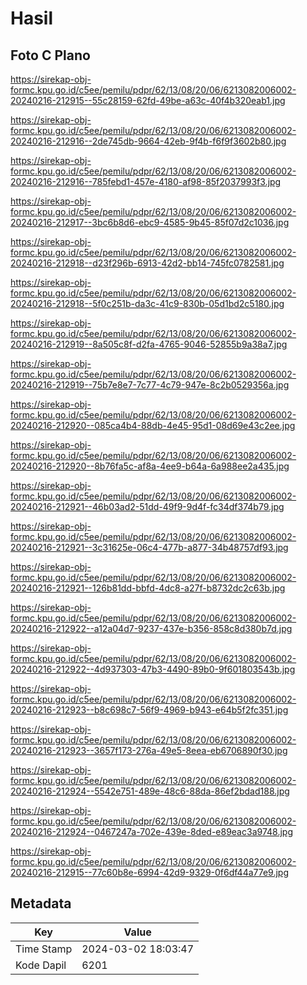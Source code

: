 # Hasil

## Foto C Plano

https://sirekap-obj-formc.kpu.go.id/c5ee/pemilu/pdpr/62/13/08/20/06/6213082006002-20240216-212915--55c28159-62fd-49be-a63c-40f4b320eab1.jpg

https://sirekap-obj-formc.kpu.go.id/c5ee/pemilu/pdpr/62/13/08/20/06/6213082006002-20240216-212916--2de745db-9664-42eb-9f4b-f6f9f3602b80.jpg

https://sirekap-obj-formc.kpu.go.id/c5ee/pemilu/pdpr/62/13/08/20/06/6213082006002-20240216-212916--785febd1-457e-4180-af98-85f2037993f3.jpg

https://sirekap-obj-formc.kpu.go.id/c5ee/pemilu/pdpr/62/13/08/20/06/6213082006002-20240216-212917--3bc6b8d6-ebc9-4585-9b45-85f07d2c1036.jpg

https://sirekap-obj-formc.kpu.go.id/c5ee/pemilu/pdpr/62/13/08/20/06/6213082006002-20240216-212918--d23f296b-6913-42d2-bb14-745fc0782581.jpg

https://sirekap-obj-formc.kpu.go.id/c5ee/pemilu/pdpr/62/13/08/20/06/6213082006002-20240216-212918--5f0c251b-da3c-41c9-830b-05d1bd2c5180.jpg

https://sirekap-obj-formc.kpu.go.id/c5ee/pemilu/pdpr/62/13/08/20/06/6213082006002-20240216-212919--8a505c8f-d2fa-4765-9046-52855b9a38a7.jpg

https://sirekap-obj-formc.kpu.go.id/c5ee/pemilu/pdpr/62/13/08/20/06/6213082006002-20240216-212919--75b7e8e7-7c77-4c79-947e-8c2b0529356a.jpg

https://sirekap-obj-formc.kpu.go.id/c5ee/pemilu/pdpr/62/13/08/20/06/6213082006002-20240216-212920--085ca4b4-88db-4e45-95d1-08d69e43c2ee.jpg

https://sirekap-obj-formc.kpu.go.id/c5ee/pemilu/pdpr/62/13/08/20/06/6213082006002-20240216-212920--8b76fa5c-af8a-4ee9-b64a-6a988ee2a435.jpg

https://sirekap-obj-formc.kpu.go.id/c5ee/pemilu/pdpr/62/13/08/20/06/6213082006002-20240216-212921--46b03ad2-51dd-49f9-9d4f-fc34df374b79.jpg

https://sirekap-obj-formc.kpu.go.id/c5ee/pemilu/pdpr/62/13/08/20/06/6213082006002-20240216-212921--3c31625e-06c4-477b-a877-34b48757df93.jpg

https://sirekap-obj-formc.kpu.go.id/c5ee/pemilu/pdpr/62/13/08/20/06/6213082006002-20240216-212921--126b81dd-bbfd-4dc8-a27f-b8732dc2c63b.jpg

https://sirekap-obj-formc.kpu.go.id/c5ee/pemilu/pdpr/62/13/08/20/06/6213082006002-20240216-212922--a12a04d7-9237-437e-b356-858c8d380b7d.jpg

https://sirekap-obj-formc.kpu.go.id/c5ee/pemilu/pdpr/62/13/08/20/06/6213082006002-20240216-212922--4d937303-47b3-4490-89b0-9f601803543b.jpg

https://sirekap-obj-formc.kpu.go.id/c5ee/pemilu/pdpr/62/13/08/20/06/6213082006002-20240216-212923--b8c698c7-56f9-4969-b943-e64b5f2fc351.jpg

https://sirekap-obj-formc.kpu.go.id/c5ee/pemilu/pdpr/62/13/08/20/06/6213082006002-20240216-212923--3657f173-276a-49e5-8eea-eb6706890f30.jpg

https://sirekap-obj-formc.kpu.go.id/c5ee/pemilu/pdpr/62/13/08/20/06/6213082006002-20240216-212924--5542e751-489e-48c6-88da-86ef2bdad188.jpg

https://sirekap-obj-formc.kpu.go.id/c5ee/pemilu/pdpr/62/13/08/20/06/6213082006002-20240216-212924--0467247a-702e-439e-8ded-e89eac3a9748.jpg

https://sirekap-obj-formc.kpu.go.id/c5ee/pemilu/pdpr/62/13/08/20/06/6213082006002-20240216-212915--77c60b8e-6994-42d9-9329-0f6df44a77e9.jpg


## Metadata

| Key        | Value               |
| ---------- | ------------------- |
| Time Stamp | 2024-03-02 18:03:47 |
| Kode Dapil | 6201                |



